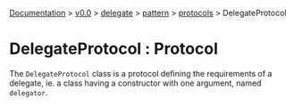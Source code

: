 [Documentation](../../../../documentation.md) >
 [v0.0](../../../version.md) >
  [delegate](../../module.md) >
   [pattern](../module.md) >
    [protocols](/module.md) >
     DelegateProtocol

# DelegateProtocol : Protocol

The `DelegateProtocol` class is a protocol defining the requirements of a delegate, ie. a class having a constructor with one argument, named `delegator`.